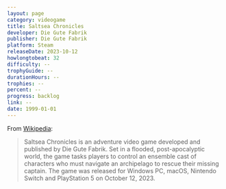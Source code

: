 ```yaml
---
layout: page
category: videogame
title: Saltsea Chronicles
developer: Die Gute Fabrik
publisher: Die Gute Fabrik
platform: Steam
releaseDate: 2023-10-12
howlongtobeat: 32
difficulty: --
trophyGuide: --
durationHours: --
trophies: --
percent: --
progress: backlog
link: --
date: 1999-01-01
---
```


From [Wikipedia](https://en.wikipedia.org/wiki/Saltsea_Chronicles):

> Saltsea Chronicles is an adventure video game developed and published by Die Gute Fabrik. Set in a flooded, post-apocalyptic world, the game tasks players to control an ensemble cast of characters who must navigate an archipelago to rescue their missing captain. The game was released for Windows PC, macOS, Nintendo Switch and PlayStation 5 on October 12, 2023.
